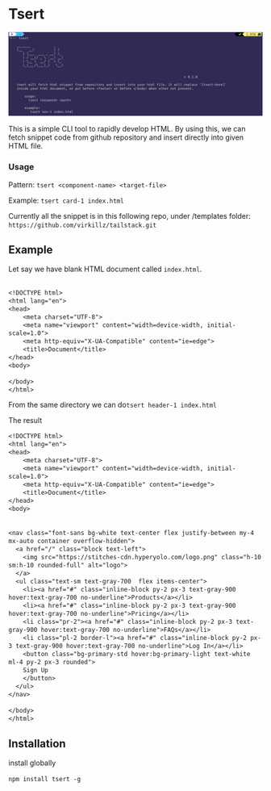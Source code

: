 # Tsert

![Alt text](screenshot.png "Tsert")

This is a simple CLI tool to rapidly develop HTML. By using this, we can fetch snippet code from github repository and insert directly into given HTML file.

### Usage

Pattern: 
`tsert <component-name> <target-file>`

Example:
 `tsert card-1 index.html`

Currently all the snippet is in this following repo, under /templates folder:
`https://github.com/virkillz/tailstack.git`

## Example

Let say we have blank HTML document called `index.html`.

```

<!DOCTYPE html>
<html lang="en">
<head>
    <meta charset="UTF-8">
    <meta name="viewport" content="width=device-width, initial-scale=1.0">
    <meta http-equiv="X-UA-Compatible" content="ie=edge">
    <title>Document</title>
</head>
<body>
    
</body>
</html>

```

From the same directory we can do`tsert header-1 index.html`

The result 

```
<!DOCTYPE html>
<html lang="en">
<head>
    <meta charset="UTF-8">
    <meta name="viewport" content="width=device-width, initial-scale=1.0">
    <meta http-equiv="X-UA-Compatible" content="ie=edge">
    <title>Document</title>
</head>
<body>
    

<nav class="font-sans bg-white text-center flex justify-between my-4 mx-auto container overflow-hidden">
  <a href="/" class="block text-left">
    <img src="https://stitches-cdn.hyperyolo.com/logo.png" class="h-10 sm:h-10 rounded-full" alt="logo">
  </a>
  <ul class="text-sm text-gray-700  flex items-center">
    <li><a href="#" class="inline-block py-2 px-3 text-gray-900 hover:text-gray-700 no-underline">Products</a></li>
    <li><a href="#" class="inline-block py-2 px-3 text-gray-900 hover:text-gray-700 no-underline">Pricing</a></li>
    <li class="pr-2"><a href="#" class="inline-block py-2 px-3 text-gray-900 hover:text-gray-700 no-underline">FAQs</a></li>
    <li class="pl-2 border-l"><a href="#" class="inline-block py-2 px-3 text-gray-900 hover:text-gray-700 no-underline">Log In</a></li>
    <button class="bg-primary-std hover:bg-primary-light text-white ml-4 py-2 px-3 rounded">
    Sign Up
    </button>
  </ul>
</nav>

</body>
</html>

```


## Installation

install globally

`npm install tsert -g`

